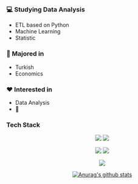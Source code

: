 ### :computer: Studying Data Analysis
+ ETL based on Python
+ Machine Learning
+ Statistic

### :pencil: Majored in
+ Turkish
+ Economics

### :heart: Interested in
+ Data Analysis
+ :musical_note:


### Tech Stack
<div align=center>
<img src="https://img.shields.io/badge/Python-3766AB?style=flat&logo=Python&logoColor=white"/></a>
<img src="https://img.shields.io/badge/Jupyter Notebook-F37626?style=flat&logo=jupyter&logoColor=white"/></a>

<img src="https://img.shields.io/badge/.NET-512BD4?style=flat&logo=dotnet&logoColor=white"/></a>
<img src="https://img.shields.io/badge/Visual Studio-5C2D91?style=flat&logo=visualstudio&logoColor=white"/></a>

<img src="https://img.shields.io/badge/MySQL-4479A1?style=flat&logo=mysql&logoColor=white"/></a>
</div>


<div align=center>
	
[![Anurag's github stats](https://github-readme-stats.vercel.app/api?username=hanna-joo&show_icons=true&theme=gruvbox)](https://github.com/anuraghazra/github-readme-stats)

</div>
